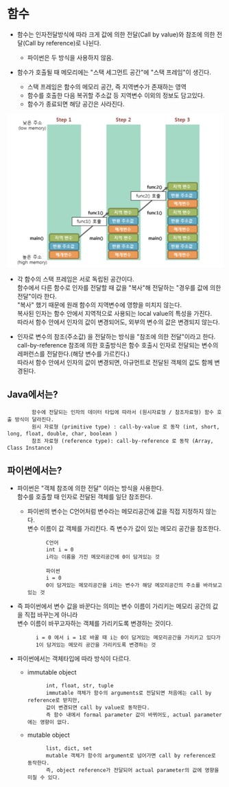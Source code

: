 # 함수

- 함수는 인자전달방식에 따라 크게 값에 의한 전달(Call by value)와 참조에 의한 전달(Call by reference)로 나뉜다.
    - 파이썬은 두 방식을 사용하지 않음.

- 함수가 호출될 때 메모리에는 "스택 세그먼트 공간"에 "스택 프레임"이 생긴다.<br>
    - 스택 프레임은 함수의 메모리 공간, 즉 지역변수가 존재하는 영역
    - 함수를 호출한 다음 복귀할 주소값 등 지역변수 이외의 정보도 담고있다.
    - 함수가 종료되면 해당 공간은 사라진다.
    

![스택 프레임](../../images/스택프레임.png)

- 각 함수의 스택 프레임은 서로 독립된 공간이다.<br>
함수에서 다른 함수로 인자를 전달할 때 값을 "복사"해 전달하는 "경우를 값에 의한 전달"이라 한다.<br>
"복사" 했기 때문에 원래 함수의 지역변수에 영향을 미치지 않는다.<br>
복사된 인자는 함수 안에서 지역적으로 사용되는 local value의 특성을 가진다.<br>
따라서 함수 안에서 인자의 값이 변경되어도, 외부의 변수의 값은 변경되지 않는다.

- 인자로 변수의 참조(주소값) 을 전달하는 방식을 "참조에 의한 전달"이라고 한다.<br>
call-by-reference 참조에 의한 호출방식은 함수 호출시 인자로 전달되는 변수의 레퍼런스를 전달한다.(해당 변수를 가르킨다.)<br>
따라서 함수 안에서 인자의 값이 변경되면, 아규먼트로 전달된 객체의 값도 함께 변경된다.


## Java에서는?

            함수에 전달되는 인자의 데이터 타입에 따라서 (원시자료형 / 참조자료형) 함수 호출 방식이 달라진다.
            원시 자료형 (primitive type) : call-by-value 로 동작 (int, short, long, float, double, char, boolean )
            참조 자료형 (reference type): call-by-reference 로 동작 (Array, Class Instance)
## 파이썬에서는?

- 파이썬은 "객체 참조에 의한 전달" 이라는 방식을 사용한다.<br>
함수를 호출할 때 인자로 전달된 객체를 일단 참조한다.
    - 파이썬의 변수는 C언어처럼 변수라는 메모리공간에 값을 직접 지정하지 않는다.<br>
    변수 이름이 값 객체를 가리킨다. 즉 변수가 값이 있는 메모리 공간을 참조한다.
    
                
                C언어
                int i = 0
                i라는 이름을 가진 메모리공간에 0이 담겨있는 것
                
                파이썬
                i = 0
                0이 담겨있는 메모리공간을 i라는 변수가 해당 메모리공간의 주소를 바라보고 있는 것
    
- 즉 파이썬에서 변수 값을 바꾼다는 의미는 변수 이름이 가리키는 메모리 공간의 값을 직접 바꾸는게 아니라<br>
변수 이름이 바꾸고자하는 객체를 가리키도록 변경하는 것이다.


            i = 0 에서 i = 1로 바꿀 때 i는 0이 담겨있는 메모리공간을 가리키고 있다가
            1이 담겨있는 메모리 공간을 가리키도록 변경하는 것           

- 파이썬에서는 객체타입에 따라 방식이 다르다.            
    - immutable object
    
    
                int, float, str, tuple
                immutable 객체가 함수의 arguments로 전달되면 처음에는 call by reference로 받지만, 
                값이 변경되면 call by value로 동작한다.
                즉 함수 내에서 formal parameter 값이 바뀌어도, actual parameter에는 영향이 없다.
    
    - mutable object
    
    
                list, dict, set
                mutable 객체가 함수의 argument로 넘어가면 call by reference로 동작한다.
                즉, object reference가 전달되어 actual parameter의 값에 영향을 미칠 수 있다.